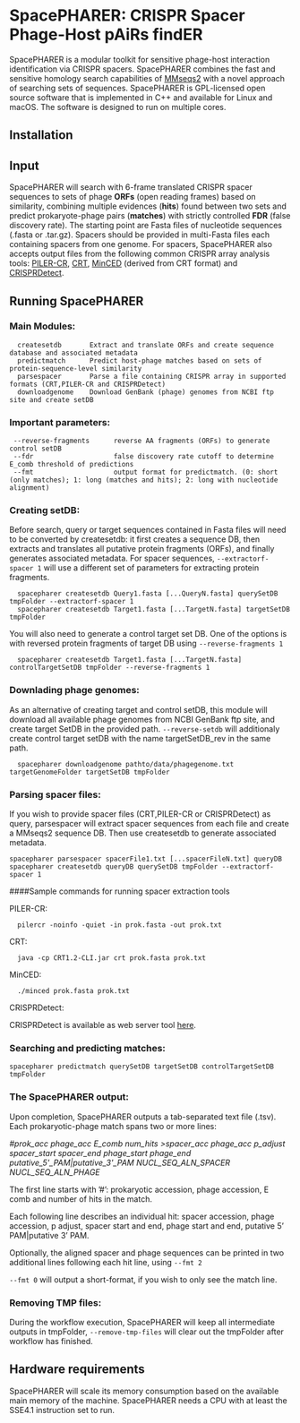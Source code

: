 # SpacePHARER: CRISPR Spacer Phage-Host pAiRs findER

SpacePHARER is a modular toolkit for sensitive phage-host interaction identification via CRISPR spacers. SpacePHARER combines the fast and sensitive homology search capabilities of [MMseqs2](https://github.com/soedinglab/MMseqs2) with a novel approach of searching sets of sequences. SpacePHARER is GPL-licensed open source software that is implemented in C++ and available for Linux and macOS. The software is designed to run on multiple cores.


## Installation
<!-- SpacePHARER can be used by compiling from source (see below) or downloading a statically compiled version. It requires a 64-bit system (check with `uname -a | grep x86_64`) with at least the SSE4.1 instruction set (check by executing `cat /proc/cpuinfo | grep sse4_1` on Linux or `sysctl -a | grep machdep.cpu.features | grep SSE4.1` on MacOS).
     
     # static build sse4.1
     wget https://mmseqs.com/metaeuk/metaeuk-linux-sse41.tar.gz; tar xvfz metaeuk-linux-sse41.tar.gz; export PATH=$(pwd)/metaeuk/bin/:$PATH
     # static build AVX2
     wget https://mmseqs.com/metaeuk/metaeuk-linux-avx2.tar.gz; tar xvfz metaeuk-linux-avx2.tar.gz; export PATH=$(pwd)/metaeuk/bin/:$PATH -->

## Input 
SpacePHARER will search with 6-frame translated CRISPR spacer sequences to sets of phage **ORFs** (open reading frames) based on similarity, combining multiple evidences (**hits**) found between two sets and predict prokaryote-phage pairs (**matches**) with strictly controlled **FDR** (false discovery rate). The starting point are Fasta files of nucleotide sequences (.fasta or .tar.gz). Spacers should be provided in multi-Fasta files each containing spacers from one genome. For spacers, SpacePHARER also accepts output files from the following common CRISPR array analysis tools: [PILER-CR](https://www.drive5.com/pilercr/), [CRT](http://www.room220.com/crt/), [MinCED](https://github.com/ctSkennerton/minced) (derived from CRT format) and [CRISPRDetect](http://crispr.otago.ac.nz/CRISPRDetect/predict_crispr_array.html).

## Running SpacePHARER 

### Main Modules:

      createsetdb       Extract and translate ORFs and create sequence database and associated metadata
      predictmatch      Predict host-phage matches based on sets of protein-sequence-level similarity
      parsespacer       Parse a file containing CRISPR array in supported formats (CRT,PILER-CR and CRISPRDetect)
      downloadgenome    Download GenBank (phage) genomes from NCBI ftp site and create setDB


### Important parameters: 

     --reverse-fragments      reverse AA fragments (ORFs) to generate control setDB
     --fdr                    false discovery rate cutoff to determine E_comb threshold of predictions
     --fmt                    output format for predictmatch. (0: short (only matches); 1: long (matches and hits); 2: long with nucleotide alignment)
     


### Creating setDB:

Before search, query or target sequences contained in Fasta files will need to be converted by createsetdb: it first creates a sequence DB, then extracts and translates all putative protein fragments (ORFs), and finally generates associated metadata. For spacer sequences, ```--extractorf-spacer 1``` will use a different set of parameters for extracting protein fragments.

      spacepharer createsetdb Query1.fasta [...QueryN.fasta] querySetDB tmpFolder --extractorf-spacer 1
      spacepharer createsetdb Target1.fasta [...TargetN.fasta] targetSetDB tmpFolder

You will also need to generate a control target set DB. One of the options is with reversed protein fragments of target DB using ```--reverse-fragments 1```

      spacepharer createsetdb Target1.fasta [...TargetN.fasta] controlTargetSetDB tmpFolder --reverse-fragments 1

### Downlading phage genomes:

As an alternative of creating target and control setDB, this module will download all available phage genomes from NCBI GenBank ftp site, and create target SetDB in the provided path.  ```--reverse-setdb``` will additionaly create control target setDB with the name targetSetDB_rev in the same path. 

      spacepharer downloadgenome pathto/data/phagegenome.txt targetGenomeFolder targetSetDB tmpFolder
      



### Parsing spacer files:

If you wish to provide spacer files (CRT,PILER-CR or CRISPRDetect) as query, parsespacer will extract spacer sequences from each file and create a MMseqs2 sequence DB. Then use createsetdb to generate associated metadata.
    
    spacepharer parsespacer spacerFile1.txt [...spacerFileN.txt] queryDB 
    spacepharer createsetdb queryDB querySetDB tmpFolder --extractorf-spacer 1
    

####Sample commands for running spacer extraction tools

PILER-CR:

      pilercr -noinfo -quiet -in prok.fasta -out prok.txt

CRT:

      java -cp CRT1.2-CLI.jar crt prok.fasta prok.txt

MinCED:

      ./minced prok.fasta prok.txt

CRISPRDetect:

CRISPRDetect is available as web server tool [here](http://crispr.otago.ac.nz/CRISPRDetect/predict_crispr_array.html).


### Searching and predicting matches:

    
    spacepharer predictmatch querySetDB targetSetDB controlTargetSetDB tmpFolder



### The SpacePHARER output:

Upon completion, SpacePHARER outputs a tab-separated text file (.tsv). Each prokaryotic-phage match spans two or more lines:

*#prok_acc  phage_acc   E_comb      num_hits*
*>spacer_acc phage_acc   p_adjust    spacer_start spacer_end   phage_start     phage_end   putative_5'_PAM|putative_3'_PAM*
*NUCL_SEQ_ALN_SPACER*
*NUCL_SEQ_ALN_PHAGE*


The first line starts with ’#’: prokaryotic accession, phage accession, E comb and number of hits in the match. 

Each following line describes an individual hit: spacer accession, phage accession, p adjust, spacer start and end, phage start and end, putative 5’ PAM|putative 3’ PAM. 

Optionally, the aligned spacer and phage sequences can be printed in two additional lines following each hit line, using ```--fmt 2```

```--fmt 0``` will output a short-format, if you wish to only see the match line.



### Removing TMP files:

During the workflow execution, SpacePHARER will keep all intermediate outputs in tmpFolder, ```--remove-tmp-files``` will clear out the tmpFolder after workflow has finished.


<!-- ## Compile from source
Compiling SpacePHARER from source has the advantage that it will be optimized to the specific system, which should improve its performance. To compile SpacePHARER `git`, `g++` (4.6 or higher) and `cmake` (3.0 or higher) are required. Afterwards, the SpacePHARER binary will be located in the `build/bin` directory.

      git clone git@github.com:soedinglab/whisper.git .
      <!-- git submodule init
      git submodule update 
      <!-- mkdir build
      cd build
      cmake -DCMAKE_BUILD_TYPE=Release -DHAVE_MPI=1 -DCMAKE_INSTALL_PREFIX=. ..
      make -j
      make install
      export PATH="$(pwd)/bin/:$PATH"
        
:exclamation: If you want to compile SpacePHARER on macOS, please install and use `gcc` from Homebrew. The default macOS `clang` compiler does not support OpenMP and SpacePHARER will not be able to run multithreaded. Use the following cmake call:

      CXX="$(brew --prefix)/bin/g++-8" cmake -DCMAKE_BUILD_TYPE=RELEASE -DCMAKE_INSTALL_PREFIX=. ..  -->

## Hardware requirements
SpacePHARER will scale its memory consumption based on the available main memory of the machine. SpacePHARER needs a CPU with at least the SSE4.1 instruction set to run. 


